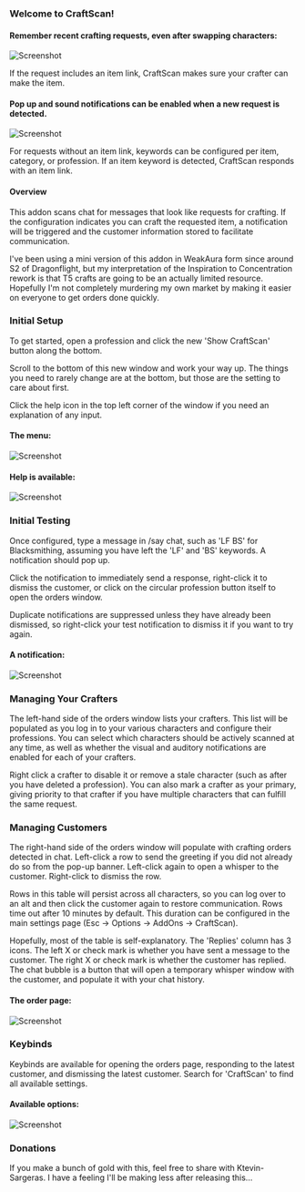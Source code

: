 ### Welcome to CraftScan!

#### Remember recent crafting requests, even after swapping characters:
![Screenshot](https://github.com/stevin05/CraftScan-Images/blob/main/README/ChatHistoryItemLinkMatch.png)

If the request includes an item link, CraftScan makes sure your crafter can make the item.

#### Pop up and sound notifications can be enabled when a new request is detected. 
![Screenshot](https://github.com/stevin05/CraftScan-Images/blob/main/README/BannerRequestTooltip.png)

For requests without an item link, keywords can be configured per item, category, or profession. If an item keyword is detected, CraftScan responds with an item link.

#### Overview

This addon scans chat for messages that look like requests for crafting. If the configuration indicates you can craft the requested item, a notification will be triggered and the customer information stored to facilitate communication.

I've been using a mini version of this addon in WeakAura form since around S2 of Dragonflight, but my interpretation of the Inspiration to Concentration rework is that T5 crafts are going to be an actually limited resource. Hopefully I'm not completely murdering my own market by making it easier on everyone to get orders done quickly.

### Initial Setup

To get started, open a profession and click the new 'Show CraftScan' button along the bottom.

Scroll to the bottom of this new window and work your way up. The things you need to rarely change are at the bottom, but those are the setting to care about first.

Click the help icon in the top left corner of the window if you need an explanation of any input.

#### The menu:
![Screenshot](https://github.com/stevin05/CraftScan-Images/blob/main/README/RecipePage.JPG)

#### Help is available:
![Screenshot](https://github.com/stevin05/CraftScan-Images/blob/main/README/Help.JPG)

### Initial Testing

Once configured, type a message in /say chat, such as 'LF BS' for Blacksmithing, assuming you have left the 'LF' and 'BS' keywords. A notification should pop up.

Click the notification to immediately send a response, right-click it to dismiss the customer, or click on the circular profession button itself to open the orders window.

Duplicate notifications are suppressed unless they have already been dismissed, so right-click your test notification to dismiss it if you want to try again.

#### A notification:
![Screenshot](https://github.com/stevin05/CraftScan-Images/blob/main/README/NotificationBanner.JPG)

### Managing Your Crafters

The left-hand side of the orders window lists your crafters. This list will be populated as you log in to your various characters and configure their professions. You can select which characters should be actively scanned at any time, as well as whether the visual and auditory notifications are enabled for each of your crafters.

Right click a crafter to disable it or remove a stale character (such as after you have deleted a profession). You can also mark a crafter as your primary, giving priority to that crafter if you have multiple characters that can fulfill the same request.

### Managing Customers

The right-hand side of the orders window will populate with crafting orders detected in chat. Left-click a row to send the greeting if you did not already do so from the pop-up banner. Left-click again to open a whisper to the customer. Right-click to dismiss the row.

Rows in this table will persist across all characters, so you can log over to an alt and then click the customer again to restore communication. Rows time out after 10 minutes by default. This duration can be configured in the main settings page (Esc -> Options -> AddOns -> CraftScan).

Hopefully, most of the table is self-explanatory. The 'Replies' column has 3 icons. The left X or check mark is whether you have sent a message to the customer. The right X or check mark is whether the customer has replied. The chat bubble is a button that will open a temporary whisper window with the customer, and populate it with your chat history.

#### The order page:
![Screenshot](https://github.com/stevin05/CraftScan-Images/blob/main/README/OrderPage.JPG)

### Keybinds

Keybinds are available for opening the orders page, responding to the latest customer, and dismissing the latest customer. Search for 'CraftScan' to find all available settings.

#### Available options:
![Screenshot](https://github.com/stevin05/CraftScan-Images/blob/main/README/Options.JPG)

### Donations

If you make a bunch of gold with this, feel free to share with Ktevin-Sargeras. I have a feeling I'll be making less after releasing this...